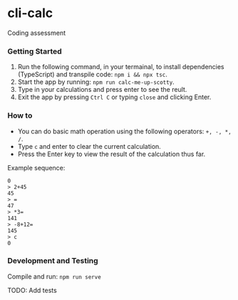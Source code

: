 # cli-calc

Coding assessment

### Getting Started

1. Run the following command, in your termainal, to install dependencies (TypeScript) and transpile code: `npm i && npx tsc`.
2. Start the app by running: `npm run calc-me-up-scotty`.
3. Type in your calculations and press enter to see the reult.
4. Exit the app by pressing `Ctrl C` or typing `close` and clicking Enter.

### How to

- You can do basic math operation using the following operators: `+, -, *, /`.
- Type `c` and enter to clear the current calculation.
- Press the Enter key to view the result of the calculation thus far.

Example sequence:

```
0
> 2+45
45
> =
47
> *3=
141
> -8+12=
145
> c
0
```

### Development and Testing

Compile and run: `npm run serve`

TODO: Add tests
